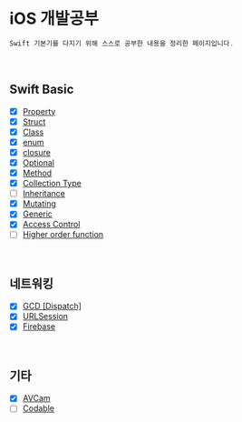 # iOS 개발공부
```swift
Swift 기본기를 다지기 위해 스스로 공부한 내용을 정리한 페이지입니다.
```

<br>

## Swift Basic
- [x] [Property](https://github.com/sangwoo24/ios-Develop/tree/master/Swift%20Basic/swiftProperty)
- [x] [Struct](https://github.com/sangwoo24/ios-Develop/tree/master/Swift%20Basic/swiftStruct)
- [x] [Class](https://github.com/sangwoo24/ios-Develop/tree/master/Swift%20Basic/swiftClass)
- [x] [enum](https://github.com/sangwoo24/ios-Develop/tree/master/Swift%20Basic/enum)
- [x] [closure](https://github.com/sangwoo24/ios-Develop/tree/master/Swift%20Basic/swiftClosure)
- [x] [Optional](https://github.com/sangwoo24/ios-Develop/tree/master/Swift%20Basic/swiftOptional/swiftOptional.playground)
- [x] [Method](https://github.com/sangwoo24/ios-Develop/tree/master/Swift%20Basic/swiftMethod)
- [x] [Collection Type](https://github.com/sangwoo24/ios-Develop/tree/master/Swift%20Basic/Collection%20Types)
- [ ] [Inheritance]()
- [x] [Mutating](https://github.com/sangwoo24/ios-Develop/tree/master/Swift%20Basic/Mutating)
- [x] [Generic](https://github.com/sangwoo24/ios-Develop/blob/master/Swift%20Basic/Generic/Generic.playground/Contents.swift)  
- [x] [Access Control](https://github.com/sangwoo24/ios-Develop/tree/master/Swift%20Basic/Access%20Control)
- [ ] [Higher order function]()
<br>

## 네트워킹
- [x] [GCD [Dispatch]](https://github.com/sangwoo24/ios-Develop/tree/master/Swift%20Basic/iOS%20HTTP/GCD/GCD_Basic.playground)
- [x] [URLSession](https://github.com/sangwoo24/ios-Develop/tree/master/Swift%20Basic/iOS%20HTTP/URLSession)
- [x] [Firebase](https://github.com/sangwoo24/ios-Develop/tree/master/iOS%20Project/Firebase101)

<br>

## 기타
- [x] [AVCam](https://github.com/sangwoo24/ios-Develop/blob/master/Swift%20Basic/AVCam/README.md)
- [ ] [Codable]()